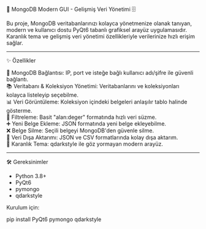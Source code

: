 🚀 MongoDB Modern GUI - Gelişmiş Veri Yönetimi 🗄️

Bu proje, MongoDB veritabanlarınızı kolayca yönetmenize olanak tanıyan, modern ve kullanıcı dostu PyQt6 tabanlı grafiksel arayüz uygulamasıdır.  
Karanlık tema ve gelişmiş veri yönetimi özellikleriyle verilerinize hızlı erişim sağlar.

---

✨ Özellikler

🔌 MongoDB Bağlantısı: IP, port ve isteğe bağlı kullanıcı adı/şifre ile güvenli bağlantı.  
📚 Veritabanı & Koleksiyon Yönetimi: Veritabanlarını ve koleksiyonları kolayca listeleyip seçebilme.  
📊 Veri Görüntüleme: Koleksiyon içindeki belgeleri anlaşılır tablo halinde gösterme.  
🔎 Filtreleme: Basit "alan:deger" formatında hızlı veri süzme.  
➕ Yeni Belge Ekleme: JSON formatında yeni belge ekleyebilme.  
❌ Belge Silme: Seçili belgeyi MongoDB'den güvenle silme.  
💾 Veri Dışa Aktarımı: JSON ve CSV formatlarında kolay dışa aktarım.  
🌙 Karanlık Tema: qdarkstyle ile göz yormayan modern arayüz.

---

🛠️ Gereksinimler

- Python 3.8+  
- PyQt6  
- pymongo  
- qdarkstyle  

Kurulum için:


pip install PyQt6 pymongo qdarkstyle
